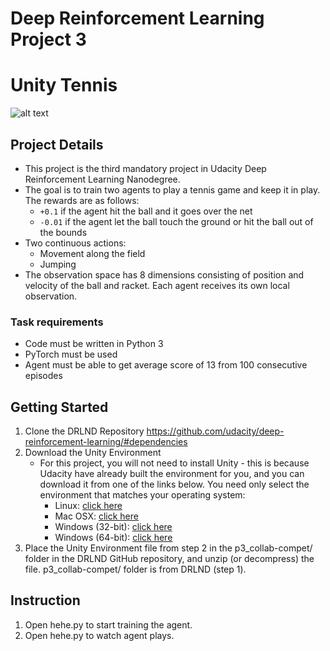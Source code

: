 # Deep Reinforcement Learning Project 3
# Unity Tennis
![alt text](https://raw.githubusercontent.com/alifahsanul/banana_navigation/master/image/environment.PNG)
## Project Details
* This project is the third mandatory project in Udacity Deep Reinforcement Learning Nanodegree.
* The goal is to train two agents to play a tennis game and keep it in play. The rewards are as follows:
  * `+0.1` if the agent hit the ball and it goes over the net
  * `-0.01` if the agent let the ball touch the ground or hit the ball out of the bounds
* Two continuous actions:
  * Movement along the field
  * Jumping
* The observation space has 8 dimensions consisting of position and velocity of the ball and racket. Each agent receives its own local observation.
### Task requirements
* Code must be written in Python 3
* PyTorch must be used
* Agent must be able to get average score of 13 from 100 consecutive episodes

## Getting Started
1. Clone the DRLND Repository https://github.com/udacity/deep-reinforcement-learning/#dependencies
2. Download the Unity Environment
	* For this project, you will not need to install Unity - this is because Udacity have already built the environment for you, and you can download it from one of the links below. You need only select the environment that matches your operating system:
		* Linux: [click here](hehe)
		* Mac OSX: [click here](hehe)
		* Windows (32-bit): [click here](hehe)
		* Windows (64-bit): [click here](hehe)
3. Place the Unity Environment file from step 2 in the p3_collab-compet/ folder in the DRLND GitHub repository, and unzip (or decompress) the file. p3_collab-compet/ folder is from DRLND (step 1).

## Instruction
1. Open hehe.py to start training the agent.
2. Open hehe.py to watch agent plays.
